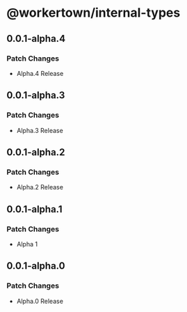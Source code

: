 # @workertown/internal-types

## 0.0.1-alpha.4

### Patch Changes

- Alpha.4 Release

## 0.0.1-alpha.3

### Patch Changes

- Alpha.3 Release

## 0.0.1-alpha.2

### Patch Changes

- Alpha.2 Release

## 0.0.1-alpha.1

### Patch Changes

- Alpha 1

## 0.0.1-alpha.0

### Patch Changes

- Alpha.0 Release
